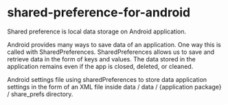 # shared-preference-for-android

Shared preference is local data storage on Android application.

Android provides many ways to save data of an application. One way this is called with SharedPreferences. SharedPreferences allows us to save and retrieve data in the form of keys and values. 
The data stored in the application remains even if the app is closed, deleted, or cleaned. 


Android settings file using sharedPreferences to store data application settings in the form of an XML file inside data / data / {application package} / share_prefs directory.
